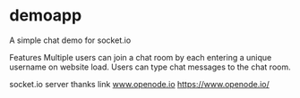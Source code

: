 # demoapp

A simple chat demo for socket.io

Features
Multiple users can join a chat room by each entering a unique username on website load.
Users can type chat messages to the chat room.

socket.io server
thanks link www.openode.io
https://www.openode.io/

